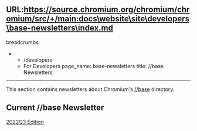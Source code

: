 URL:https://source.chromium.org/chromium/chromium/src/+/main:docs\website\site\developers\base-newsletters\index.md
---
breadcrumbs:
- - /developers
  - For Developers
page_name: base-newsletters
title: //base Newsletters
---

This section contains newsletters about Chromium's
[//base](https://chromium.googlesource.com/chromium/src/+/HEAD/base) directory.

## Current //base Newsletter

[2022Q3 Edition](2022q3)
